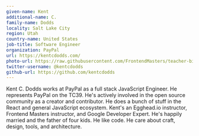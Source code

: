```yaml
---
given-name: Kent	
additional-name: C.
family-name: Dodds
locality: Salt Lake City	
region: Utah
country-name: United States
job-title: Software Engineer
organization: PayPal
url: https://kentcdodds.com/
photo-url: https://raw.githubusercontent.com/FrontendMasters/teacher-bios/master/kent-dodds.jpg
twitter-username: @kentcdodds
github-url: https://github.com/kentcdodds
---
```


Kent C. Dodds works at PayPal as a full stack JavaScript Engineer. He represents PayPal on the TC39. He's actively involved in the open source community as a creator and contributor. He does a bunch of stuff in the React and general JavaScript ecosystem. Kent's an Egghead.io instructor, Frontend Masters instructor, and Google Developer Expert. He's happily married and the father of four kids. He like code. He care about craft, design, tools, and architecture.
